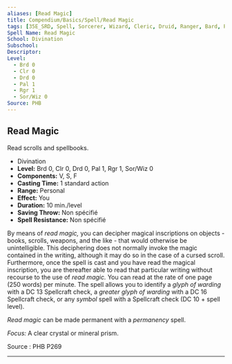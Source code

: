 ```yaml
---
aliases: [Read Magic]
title: Compendium/Basics/Spell/Read Magic
tags: [35E_SRD, Spell, Sorcerer, Wizard, Cleric, Druid, Ranger, Bard, Paladin]
Spell Name: Read Magic
School: Divination
Subschool: 
Descriptor: 
Level:
  - Brd 0
  - Clr 0
  - Drd 0
  - Pal 1
  - Rgr 1
  - Sor/Wiz 0
Source: PHB
---
```



## Read Magic

Read scrolls and spellbooks.

*   Divination
*   **Level:** Brd 0, Clr 0, Drd 0, Pal 1, Rgr 1, Sor/Wiz 0
*   **Components:** V, S, F
*   **Casting Time:** 1 standard action
*   **Range:** Personal
*   **Effect:** You
*   **Duration:** 10 min./level
*   **Saving Throw:** Non spécifié
*   **Spell Resistance:** Non spécifié

<p>By means of <i>read magic,</i> you can decipher magical inscriptions on objects - books, scrolls, weapons, and the like - that would otherwise be unintelligible. This deciphering does not normally invoke the magic contained in the writing, although it may do so in the case of a cursed scroll. Furthermore, once the spell is cast and you have read the magical inscription, you are thereafter able to read that particular writing without recourse to the use of <i>read magic.</i> You can read at the rate of one page (250 words) per minute. The spell allows you to identify a <i>glyph of warding</i> with a DC 13 Spellcraft check, a <i>greater glyph of warding</i> with a DC 16 Spellcraft check, or any <i>symbol</i> spell with a Spellcraft check (DC 10 + spell level).</p><p><i>Read magic</i> can be made permanent with a <i>permanency</i> spell.</p><p><i>Focus:</i> A clear crystal or mineral prism.</p>

Source : PHB P269

---
